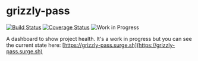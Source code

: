 # grizzly-pass

[![Build Status](https://travis-ci.org/p-jackson/grizzly-pass.svg?branch=master)](https://travis-ci.org/p-jackson/grizzly-pass) [![Coverage Status](https://coveralls.io/repos/github/p-jackson/grizzly-pass/badge.svg?branch=master)](https://coveralls.io/github/p-jackson/grizzly-pass?branch=master) ![Work in Progress](https://img.shields.io/badge/status-WIP-orange.svg)

A dashboard to show project health. It's a work in progress but you can see the
current state here:
[https://grizzly-pass.surge.sh](https://grizzly-pass.surge.sh)
